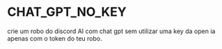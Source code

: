 # CHAT_GPT_NO_KEY
crie um robo do discord AI com chat gpt sem utilizar uma key da open ia
apenas com o token do teu robo.
